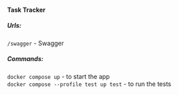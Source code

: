 #### Task Tracker

##### Urls:
`/swagger` - Swagger

##### Commands:
`docker compose up` - to start the app\
`docker compose --profile test up test` - to run the tests
